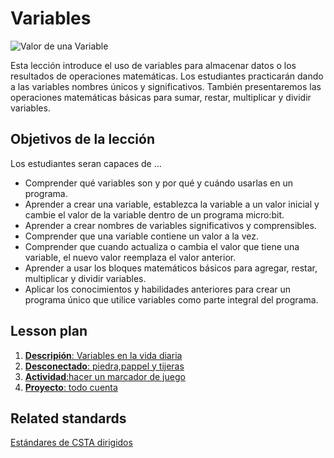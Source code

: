 # Variables

![Valor de una Variable ](/static/courses/csintro/variables/cover.jpg)

Esta lección introduce el uso de variables para almacenar datos o los resultados de operaciones matemáticas. Los estudiantes practicarán dando a las variables nombres únicos y significativos. También presentaremos las operaciones matemáticas básicas para sumar, restar, multiplicar y dividir variables.

## Objetivos de la lección

Los estudiantes seran capaces de ...

* Comprender qué variables son y por qué y cuándo usarlas en un programa.
* Aprender a crear una variable, establezca la variable a un valor inicial y cambie el valor de la variable dentro de un programa micro:bit.
* Aprender a crear nombres de variables significativos y comprensibles.
* Comprender que una variable contiene un valor a la vez.
* Comprender que cuando actualiza o cambia el valor que tiene una variable, el nuevo valor reemplaza el valor anterior.
* Aprender a usar los bloques matemáticos básicos para agregar, restar, multiplicar y dividir variables.
* Aplicar los conocimientos y habilidades anteriores para crear un programa único que utilice variables como parte integral del programa.

## Lesson plan

1. [**Descripión**: Variables en la vida diaria](/courses/csintro/variables/overview)
2. [**Desconectado**: piedra,pappel y tijeras](/courses/csintro/variables/unplugged)
3. [**Actividad**:hacer un marcador de juego ](/courses/csintro/variables/activity)
4. [**Proyecto**: todo cuenta](/courses/csintro/variables/project)

## Related standards

[Estándares de CSTA dirigidos](/courses/csintro/variables/standards)
